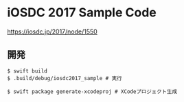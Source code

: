 # iOSDC 2017 Sample Code

https://iosdc.jp/2017/node/1550

## 開発

```
$ swift build
$ .build/debug/iosdc2017_sample # 実行

$ swift package generate-xcodeproj # XCodeプロジェクト生成
```
